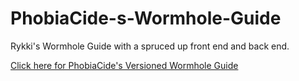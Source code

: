 # PhobiaCide-s-Wormhole-Guide

Rykki's Wormhole Guide with a spruced up front end and back end.

<a href= "https://docs.google.com/spreadsheets/d/e/2PACX-1vSskkG0Lr8YTU1Qz1XrXGlIpqnHZsJePh9ipr1e2qUsmfVu8tzn0NNzAOeM7_omWbHxzWtQ5gO7V1SH/pubhtml"> Click here for PhobiaCide's Versioned Wormhole Guide</a>

